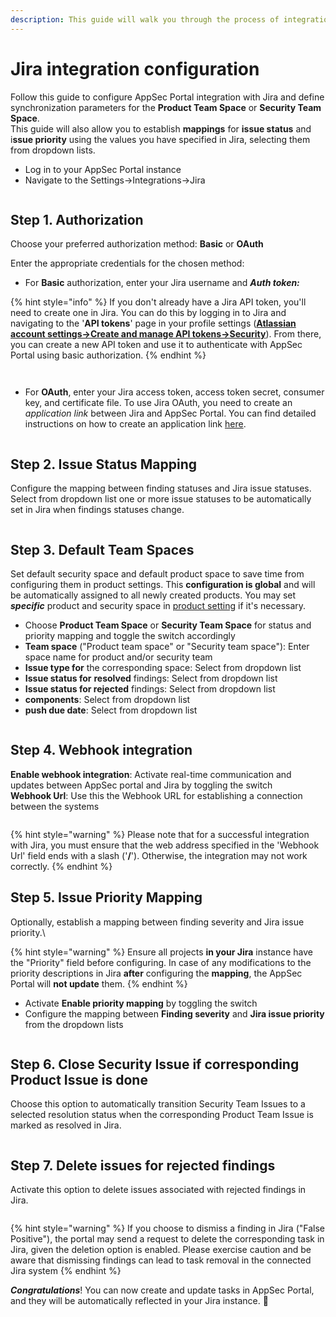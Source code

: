 ```yaml
---
description: This guide will walk you through the process of integration configuration
---
```


# Jira integration configuration

Follow this guide to configure AppSec Portal integration with Jira and define synchronization parameters for the **Product Team Space** or **Security Team Space**.\
This guide will also allow you to establish **mappings** for **issue status** and i**ssue priority** using the values you have specified in Jira, selecting them from dropdown lists.

* Log in to your AppSec Portal instance
* Navigate to the Settings->Integrations->Jira

<figure><img src="../../.gitbook/assets/jira gen(1).png" alt=""><figcaption></figcaption></figure>

## Step 1. Authorization

Choose your preferred authorization method: **Basic** or **OAuth**

Enter the appropriate credentials for the chosen method:

* For **Вasic** authorization, enter your Jira username and _**Auth token:**_

{% hint style="info" %}
&#x20;If you don't already have a Jira API token, you'll need to create one in Jira. You can do this by logging in to Jira and navigating to the '**API tokens**' page in your profile settings ([**Atlassian account settings->Create and manage API tokens->Security**](https://id.atlassian.com/manage-profile/security/api-tokens)). From there, you can create a new API token and use it to authenticate with AppSec Portal using basic authorization.
{% endhint %}

<figure><img src="../../.gitbook/assets/image (77).png" alt=""><figcaption></figcaption></figure>

<figure><img src="../../.gitbook/assets/Screenshot 2023-04-25 at 22.12.08.png" alt=""><figcaption></figcaption></figure>



* For **OAuth**, enter your Jira access token, access token secret, consumer key, and certificate file. To use Jira OAuth, you need to create an _application link_ between Jira and AppSec Portal. You can find detailed instructions on how to create an application link [here](https://developer.atlassian.com/server/jira/platform/oauth/).

<figure><img src="../../.gitbook/assets/Screenshot 2023-04-25 at 23.22.09.png" alt=""><figcaption></figcaption></figure>

## Step 2. Issue Status Mapping

Configure the mapping between finding statuses and Jira issue statuses. \
Select from dropdown list one or more issue statuses to be automatically set in Jira when findings statuses change.

<figure><img src="../../.gitbook/assets/jira_step2.png" alt=""><figcaption></figcaption></figure>

## Step 3. Default Team Spaces

Set default security space and default product space to save time from configuring them in product settings. This **configuration is global** and will be automatically assigned to all newly created products. You may set _**specific**_ product and security space in [product setting](../general-portal-settings/product-settings/) if it's necessary.

* Choose **Product Team Space** or **Security Team Space** for status and priority mapping and toggle the switch accordingly
* **Team space** ("Product team space" or "Security team space"): Enter space name for product and/or security team
* **Issue type for** the corresponding space: Select from dropdown list
* **Issue status for** **resolved** findings: Select from dropdown list
* **Issue status for rejected** findings: Select from dropdown list
* **components**: Select from dropdown list
* **push due date**: Select from dropdown list

<figure><img src="../../.gitbook/assets/jira due date.gif" alt=""><figcaption></figcaption></figure>

## Step 4. Webhook integration

**Enable webhook integration**: Activate real-time communication and updates between AppSec portal and Jira by toggling the switch\
**Webhook Url**: Use this the Webhook URL for establishing a connection between the systems

<figure><img src="../../.gitbook/assets/jira2.png" alt=""><figcaption></figcaption></figure>

{% hint style="warning" %}
Please note that for a successful integration with Jira, you must ensure that the web address specified in the 'Webhook Url' field ends with a slash ('**/**'). Otherwise, the integration may not work correctly.
{% endhint %}

## Step 5. Issue Priority Mapping

Optionally, establish a mapping between finding severity and Jira issue priority.\


{% hint style="warning" %}
Ensure all projects **in your Jira** instance have the "Priority" field before configuring. In case of any modifications to the priority descriptions in Jira **after** configuring the **mapping**, the AppSec Portal will **not update** them.
{% endhint %}

* Activate **Enable priority mapping** by toggling the switch
* Configure the mapping between **Finding severity** and **Jira issue priority** from the dropdown lists

<figure><img src="../../.gitbook/assets/jira3.png" alt=""><figcaption></figcaption></figure>

## Step 6. Close Security Issue if corresponding Product Issue is done

Choose this option to automatically transition Security Team Issues to a selected resolution status when the corresponding Product Team Issue is marked as resolved in Jira.

<figure><img src="../../.gitbook/assets/Jira step 6.png" alt=""><figcaption></figcaption></figure>

## Step 7. Delete issues for rejected findings

Activate this option to delete issues associated with rejected findings in Jira.

<figure><img src="../../.gitbook/assets/jira step7.png" alt=""><figcaption></figcaption></figure>

{% hint style="warning" %}
If you choose to dismiss a finding in Jira ("False Positive"), the portal may send a request to delete the corresponding task in Jira, given the deletion option is enabled. Please exercise caution and be aware that dismissing findings can lead to task removal in the connected Jira system
{% endhint %}

_**Congratulations**_! You can now create and update tasks in AppSec Portal, and they will be automatically reflected in your Jira instance. :tada:

<figure><img src="../../.gitbook/assets/jira setting.gif" alt=""><figcaption></figcaption></figure>
